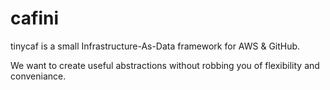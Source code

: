 # cafini

tinycaf is a small Infrastructure-As-Data framework for AWS & GitHub.

We want to create useful abstractions without robbing you of flexibility and
conveniance.
